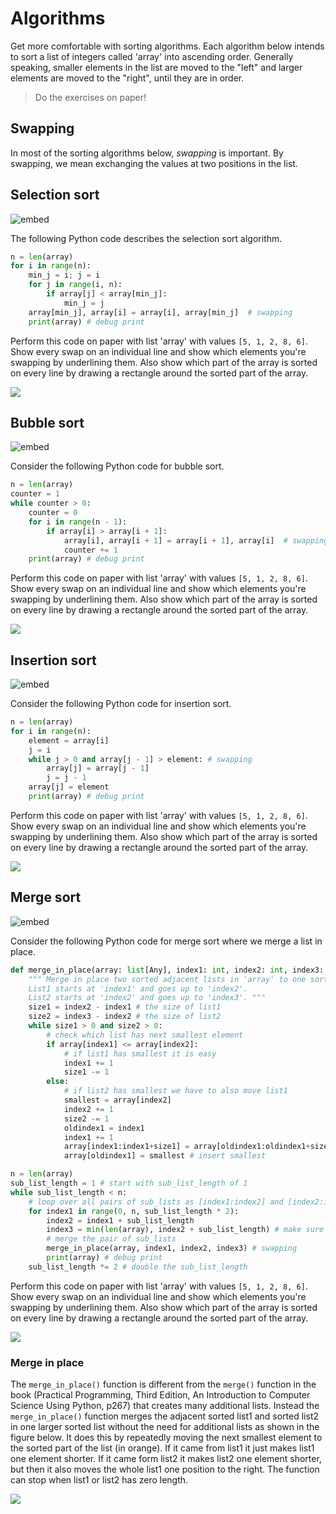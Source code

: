# Algorithms

Get more comfortable with sorting algorithms. Each algorithm below intends to sort a list of integers called 'array' into ascending order. Generally speaking, smaller elements in the list are moved to the "left" and larger elements are moved to the "right", until they are in order.

> Do the exercises on paper!

## Swapping

In most of the sorting algorithms below, *swapping* is important. By swapping, we mean exchanging the values at two positions in the list.

## Selection sort

![embed](https://www.youtube.com/embed/NEbb4XqKDNU)

The following Python code describes the selection sort algorithm.

~~~ python
n = len(array)
for i in range(n):
    min_j = i; j = i
    for j in range(i, n):
        if array[j] < array[min_j]:
            min_j = j
    array[min_j], array[i] = array[i], array[min_j]  # swapping
    print(array) # debug print
~~~

Perform this code on paper with list 'array' with values `[5, 1, 2, 8, 6]`. Show every swap on an individual line and show which elements you're swapping by underlining them. Also show which part of the array is sorted on every line by drawing a rectangle around the sorted part of the array.  

![](sort.PNG)

## Bubble sort

![embed](https://www.youtube.com/embed/LZaU8GHNsQI)

Consider the following Python code for bubble sort.

~~~ python
n = len(array)
counter = 1
while counter > 0:
    counter = 0
    for i in range(n - 1):
        if array[i] > array[i + 1]:
            array[i], array[i + 1] = array[i + 1], array[i]  # swapping
            counter += 1
    print(array) # debug print
~~~

Perform this code on paper with list 'array' with values `[5, 1, 2, 8, 6]`. Show every swap on an individual line and show which elements you're swapping by underlining them. Also show which part of the array is sorted on every line by drawing a rectangle around the sorted part of the array.  

![](sort.PNG)

## Insertion sort

![embed](https://www.youtube.com/embed/ntB1D3Bbz5I)

Consider the following Python code for insertion sort.

~~~ python
n = len(array)
for i in range(n):
    element = array[i]
    j = i
    while j > 0 and array[j - 1] > element: # swapping
        array[j] = array[j - 1]
        j = j - 1
    array[j] = element
    print(array) # debug print
~~~

Perform this code on paper with list 'array' with values `[5, 1, 2, 8, 6]`. Show every swap on an individual line and show which elements you're swapping by underlining them. Also show which part of the array is sorted on every line by drawing a rectangle around the sorted part of the array.  

![](sort.PNG)

## Merge sort

![embed](https://www.youtube.com/embed/yF3hMKmCk1A)

Consider the following Python code for merge sort where we merge a list in place.

~~~ python
def merge_in_place(array: list[Any], index1: int, index2: int, index3: int) -> None:
    """ Merge in place two sorted adjacent lists in 'array' to one sorted list. 
    List1 starts at 'index1' and goes up to 'index2'. 
    List2 starts at 'index2' and goes up to 'index3'. """
    size1 = index2 - index1 # the size of list1
    size2 = index3 - index2 # the size of list2
    while size1 > 0 and size2 > 0:
        # check which list has next smallest element
        if array[index1] <= array[index2]:
            # if list1 has smallest it is easy
            index1 += 1
            size1 -= 1
        else:
            # if list2 has smallest we have to also move list1
            smallest = array[index2]
            index2 += 1
            size2 -= 1
            oldindex1 = index1
            index1 += 1
            array[index1:index1+size1] = array[oldindex1:oldindex1+size1] # moves list1
            array[oldindex1] = smallest # insert smallest

n = len(array)
sub_list_length = 1 # start with sub_list_length of 1
while sub_list_length < n:
    # loop over all pairs of sub_lists as [index1:index2] and [index2:index3] 
    for index1 in range(0, n, sub_list_length * 2):
        index2 = index1 + sub_list_length
        index3 = min(len(array), index2 + sub_list_length) # make sure index3 is valid
        # merge the pair of sub_lists
        merge_in_place(array, index1, index2, index3) # swapping
        print(array) # debug print
    sub_list_length *= 2 # double the sub_list_length
~~~

Perform this code on paper with list 'array' with values `[5, 1, 2, 8, 6]`. Show every swap on an individual line and show which elements you're swapping by underlining them. Also show which part of the array is sorted on every line by drawing a rectangle around the sorted part of the array.  

![](sort.PNG)

### Merge in place

The ```merge_in_place()``` function is different from the
```merge()``` function in the book (Practical Programming, Third
Edition, An Introduction to Computer Science Using Python, p267) that
creates many additional lists. Instead the ```merge_in_place()```
function merges the adjacent sorted list1 and sorted list2 in
one larger sorted list without the need for additional lists as shown
in the figure below. It does this by repeatedly moving the next
smallest element to the sorted part of the list (in orange). If it
came from list1 it just makes list1 one element shorter. If it came
form list2 it makes list2 one element shorter, but then it also moves
the whole list1 one position to the right. The function can stop when
list1 or list2 has zero length.

![](merge_in_place.png)
